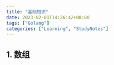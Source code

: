 ```yaml
---
title: "基础知识"
date: 2023-02-01T14:26:42+08:00
tags: ["Golang"]
categories: ["Learning", "StudyNotes"]
---
```


## 1. 数组

